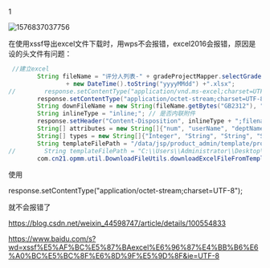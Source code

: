 1

![1576837037756](E:\学习\笔记\picRepo\1576837037756.png)

在使用xssf导出excel文件下载时，用wps不会报错，excel2016会报错，原因是设的头文件有问题：

```java
 //建立excel
        String fileName = "评分人列表-" + gradeProjectMapper.selectGradeObjectNameByObjId(objectId) + "-"
                + new DateTime().toString("yyyyMMdd") +".xlsx";
//        response.setContentType("application/vnd.ms-excel;charset=UTF-8");
        response.setContentType("application/octet-stream;charset=UTF-8");
        String downFileName = new String(fileName.getBytes("GB2312"), "ISO_8859_1");
        String inlineType = "inline;"; // 是否内联附件
        response.setHeader("Content-Disposition", inlineType + ";filename=" + downFileName);
        String[] attributes = new String[]{"num", "userName", "deptName", "mail"};
        String[] types = new String[]{"Integer", "String", "String", "String"};
        String templateFilePath = "/data/jsp/product_admin/template/productGraderList.xlsx";
//        String templateFilePath = "C:\\Users\\Administrator\\Desktop\\1.xlsx";//测试用
        com.cn21.opmm.util.DownloadFileUtils.downloadExcelFileFromTemplateByXHHF(response, templateFilePath, attributes, types, items, "评分人列表");

```

使用

response.setContentType("application/octet-stream;charset=UTF-8");

就不会报错了

https://blog.csdn.net/weixin_44598747/article/details/100554833

https://www.baidu.com/s?wd=xssf%E5%AF%BC%E5%87%BAexcel%E6%96%87%E4%BB%B6%E6%A0%BC%E5%BC%8F%E6%8D%9F%E5%9D%8F&ie=UTF-8


